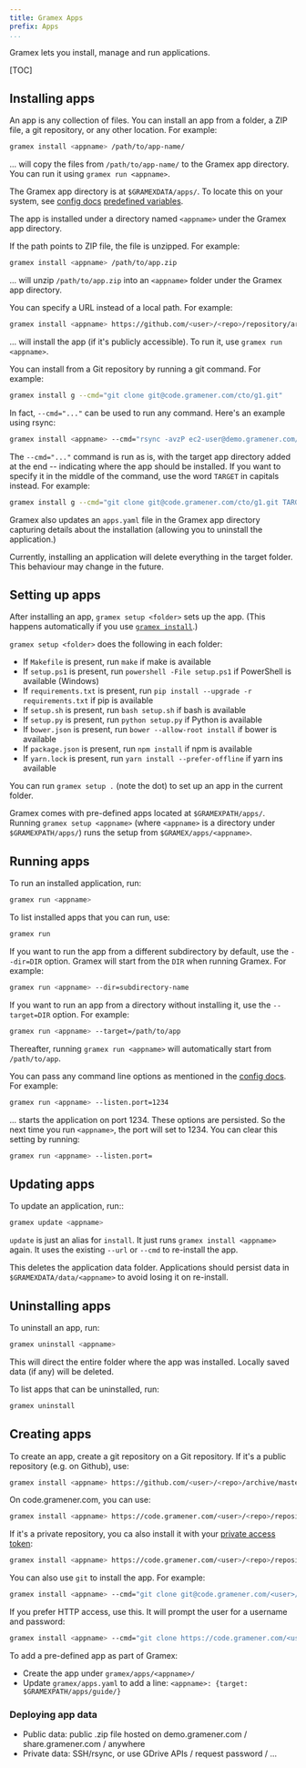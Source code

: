 ```yaml
---
title: Gramex Apps
prefix: Apps
...
```


Gramex lets you install, manage and run applications.

[TOC]

## Installing apps

An app is any collection of files. You can install an app from a folder, a ZIP file, a git repository, or any other location. For example:

```bash
gramex install <appname> /path/to/app-name/
```

... will copy the files from `/path/to/app-name/` to the Gramex app directory. You can run it using `gramex run <appname>`.

The Gramex app directory is at `$GRAMEXDATA/apps/`. To locate this on your system, see [config docs](../config/) [predefined variables](../config#predefined-variables).

The app is installed under a directory named `<appname>` under the Gramex app directory.

If the path points to ZIP file, the file is unzipped. For example:

```bash
gramex install <appname> /path/to/app.zip
```

... will unzip `/path/to/app.zip` into an `<appname>` folder under the Gramex app directory.

You can specify a URL instead of a local path. For example:

```bash
gramex install <appname> https://github.com/<user>/<repo>/repository/archive.zip
```

... will install the app (if it's publicly accessible). To run it, use `gramex run <appname>`.

You can install from a Git repository by running a git command. For example:

```bash
gramex install g --cmd="git clone git@code.gramener.com/cto/g1.git"
```

In fact, `--cmd="..."` can be used to run any command. Here's an example using rsync:

```bash
gramex install <appname> --cmd="rsync -avzP ec2-user@demo.gramener.com/dir/"
```

The `--cmd="..."` command is run as is, with the target app directory added at the end -- indicating where the app should be installed. If you want to specify it in the middle of the command, use the word `TARGET` in capitals instead. For example:

```bash
gramex install g --cmd="git clone git@code.gramener.com/cto/g1.git TARGET"
```

Gramex also updates an `apps.yaml` file in the Gramex app directory capturing details about the installation (allowing you to uninstall the application.)

Currently, installing an application will delete everything in the target folder. This behaviour may change in the future.

## Setting up apps

After installing an app, `gramex setup <folder>` sets up the app. (This happens automatically if you use [`gramex install`](#installing-apps).)

`gramex setup <folder>` does the following in each folder:

- If `Makefile` is present, run `make` if make is available
- If `setup.ps1` is present, run `powershell -File setup.ps1` if PowerShell is available (Windows)
- If `requirements.txt` is present, run `pip install --upgrade -r requirements.txt` if pip is available
- If `setup.sh` is present, run `bash setup.sh` if bash is available
- If `setup.py` is present, run `python setup.py` if Python is available
- If `bower.json` is present, run `bower --allow-root install` if bower is available
- If `package.json` is present, run `npm install` if npm is available
- If `yarn.lock` is present, run `yarn install --prefer-offline` if yarn ins available

You can run `gramex setup .` (note the dot) to set up an app in the current folder.

Gramex comes with pre-defined apps located at `$GRAMEXPATH/apps/`. Running
`gramex setup <appname>` (where `<appname>` is a directory under
`$GRAMEXPATH/apps/`) runs the setup from `$GRAMEX/apps/<appname>`.

## Running apps

To run an installed application, run:

```bash
gramex run <appname>
```

To list installed apps that you can run, use:

```bash
gramex run
```

If you want to run the app from a different subdirectory by default, use the `--dir=DIR` option. Gramex will start from the `DIR` when running Gramex. For example:

```bash
gramex run <appname> --dir=subdirectory-name
```

If you want to run an app from a directory without installing it, use the `--target=DIR` option. For example:

```bash
gramex run <appname> --target=/path/to/app
```

Thereafter, running `gramex run <appname>` will automatically start from `/path/to/app`.

You can pass any command line options as mentioned in the [config docs](../config/#command-line). For example:

```bash
gramex run <appname> --listen.port=1234
```

... starts the application on port 1234. These options are persisted. So the next time you run `<appname>`, the port will set to 1234. You can clear this setting by running:

```bash
gramex run <appname> --listen.port=
```


## Updating apps

To update an application, run::

```bash
gramex update <appname>
```

`update` is just an alias for `install`. It just runs `gramex install <appname>`
again. It uses the existing `--url` or `--cmd` to re-install the app.

This deletes the application data folder. Applications should persist data in
`$GRAMEXDATA/data/<appname>` to avoid losing it on re-install.

## Uninstalling apps

To uninstall an app, run:

```bash
gramex uninstall <appname>
```

This will direct the entire folder where the app was installed. Locally saved data (if any) will be deleted.

To list apps that can be uninstalled, run:

```bash
gramex uninstall
```

## Creating apps

To create an app, create a git repository on a Git repository. If it's a public repository (e.g. on Github), use:

```bash
gramex install <appname> https://github.com/<user>/<repo>/archive/master.zip
```

On code.gramener.com, you can use:

```bash
gramex install <appname> https://code.gramener.com/<user>/<repo>/repository/archive.zip?ref=master
```

If it's a private repository, you ca also install it with your [private access token](https://code.gramener.com/profile/account):

```bash
gramex install <appname> https://code.gramener.com/<user>/<repo>/repository/archive.zip?ref=master&access_token=<access_token>
```

You can also use `git` to install the app. For example:

```bash
gramex install <appname> --cmd="git clone git@code.gramener.com/<user>/<repo>.git"
```

If you prefer HTTP access, use this. It will prompt the user for a username and password:

```bash
gramex install <appname> --cmd="git clone https://code.gramener.com/<user>/<repo>.git"
```

To add a pre-defined app as part of Gramex:

- Create the app under `gramex/apps/<appname>/`
- Update `gramex/apps.yaml` to add a line: `<appname>: {target: $GRAMEXPATH/apps/guide/}`

### Deploying app data

- Public data: public .zip file hosted on demo.gramener.com / share.gramener.com / anywhere
- Private data: SSH/rsync, or use GDrive APIs / request password / ...
